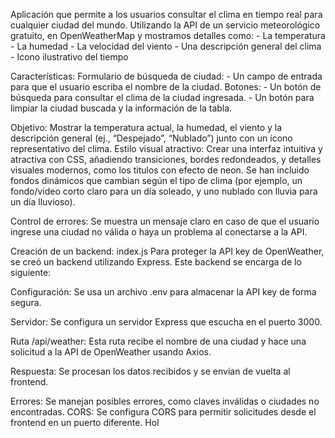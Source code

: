 Aplicación que permite a los usuarios consultar el clima en tiempo real
para cualquier ciudad del mundo. Utilizando la API de un servicio meteorológico
gratuito, en OpenWeatherMap y mostramos detalles como: - La temperatura - La humedad - La velocidad del viento - Una descripción general del clima - Icono ilustrativo del tiempo

Características:
Formulario de búsqueda de ciudad: - Un campo de entrada para que el usuario escriba el nombre de la ciudad.
Botones: - Un botón de búsqueda para consultar el clima de la ciudad ingresada. - Un botón para limpiar la ciudad buscada y la información de la tabla.

Objetivo:
Mostrar la temperatura actual, la humedad, el viento y la descripción general (ej., “Despejado”, “Nublado”) junto con un ícono representativo del clima.
Estilo visual atractivo:
Crear una interfaz intuitiva y atractiva con CSS, añadiendo transiciones, bordes redondeados, y detalles visuales modernos, como los titulos con efecto de neon.
Se han incluido fondos dinámicos que cambian según el tipo de clima (por ejemplo, un fondo/video corto claro para un día soleado, y uno nublado con lluvia para un día lluvioso).

Control de errores:
Se muestra un mensaje claro en caso de que el usuario ingrese una ciudad no válida o haya un problema al conectarse a la API.

Creación de un backend: index.js
Para proteger la API key de OpenWeather, se creó un backend utilizando Express. Este backend se encarga de lo siguiente:

Configuración: Se usa un archivo .env para almacenar la API key de forma segura.

Servidor: Se configura un servidor Express que escucha en el puerto 3000.

Ruta /api/weather: Esta ruta recibe el nombre de una ciudad y hace una solicitud a la API de OpenWeather usando Axios.

Respuesta: Se procesan los datos recibidos y se envían de vuelta al frontend.

Errores: Se manejan posibles errores, como claves inválidas o ciudades no encontradas.
CORS: Se configura CORS para permitir solicitudes desde el frontend en un puerto diferente.
Hol
